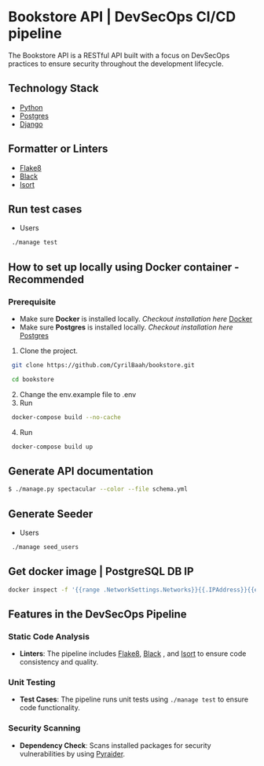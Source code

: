 # Bookstore API | DevSecOps CI/CD pipeline
The Bookstore API is a RESTful API built with a focus on DevSecOps practices to ensure security throughout the development lifecycle.

## Technology Stack
- [Python](https://www.python.org/ "python")
- [Postgres](https://www.postgresql.org/ "Postgres")
- [Django](https://www.django-rest-framework.org/ "Django")

## Formatter or Linters
- [Flake8](https://flake8.pycqa.org/en/latest/index.html# "Flake8")
- [Black](https://black.readthedocs.io/en/stable/ "Black") 
- [Isort](https://pycqa.github.io/isort/ "Isort")

## Run test cases
- Users
```sh
 ./manage test
```

## How to set up locally using Docker container - **Recommended**
### Prerequisite
- Make sure **Docker** is installed locally. *Checkout installation here* [Docker](https://www.docker.com/ "Docker")
- Make sure **Postgres** is installed locally. *Checkout installation here* [Postgres](https://www.postgresql.org/ "Postgres")

1. Clone the project.
```sh
 git clone https://github.com/CyrilBaah/bookstore.git
```
```sh
 cd bookstore
```
2. Change the env.example file to .env 
3. Run 
```sh
 docker-compose build --no-cache
```
4. Run 
```sh
 docker-compose build up
```

## Generate API documentation

```sh
$ ./manage.py spectacular --color --file schema.yml
```

## Generate Seeder
- Users
```sh
 ./manage seed_users
```
## Get docker image | PostgreSQL DB IP
```sh
docker inspect -f '{{range .NetworkSettings.Networks}}{{.IPAddress}}{{end}}' container_name
```

## Features in the DevSecOps Pipeline
### Static Code Analysis
- **Linters**: The pipeline includes [Flake8](https://flake8.pycqa.org/en/latest/index.html# "Flake8"), [Black](https://black.readthedocs.io/en/stable/ "Black") , and [Isort](https://pycqa.github.io/isort/ "Isort") to ensure code consistency and quality.

### Unit Testing
- **Test Cases**: The pipeline runs unit tests using `./manage test` to ensure code functionality.

### Security Scanning
- **Dependency Check**: Scans installed packages for security vulnerabilities by using [Pyraider](https://pypi.org/project/pyraider/ "Pyraider").
